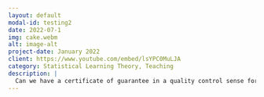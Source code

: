 ```yaml
---
layout: default
modal-id: testing2
date: 2022-07-1
img: cake.webm
alt: image-alt
project-date: January 2022
client: https://www.youtube.com/embed/lsYPC0MuLJA
category: Statistical Learning Theory, Teaching
description: |
  Can we have a certificate of guarantee in a quality control sense for Neural Networks? NO. Neural Network are too wiggly, hence they always overfit. But all hope is not lost. Neural Networks combined with human supervision and good design leads to faster workflows.
---
```

